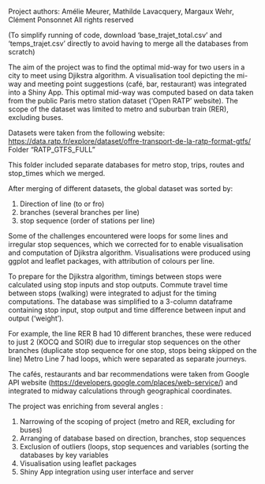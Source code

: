 Project authors: Amélie Meurer, Mathilde Lavacquery, Margaux Wehr, Clément Ponsonnet
All rights reserved

(To simplify running of code, download ‘base_trajet_total.csv’ and ‘temps_trajet.csv’ directly  to avoid having to merge all the databases from scratch)

The aim of the project was to find the optimal mid-way for two users in a city to meet using Djikstra algorithm. A visualisation tool depicting the mi-way and meeting point suggestions (café, bar, restaurant) was integrated into
 a Shiny App. This optimal mid-way was computed based on data taken from the public Paris metro station dataset (‘Open RATP’ website). The scope of the dataset was limited to metro and suburban train (RER), excluding buses. 

Datasets were taken from the following website:
https://data.ratp.fr/explore/dataset/offre-transport-de-la-ratp-format-gtfs/
Folder  “RATP_GTFS_FULL”

This folder included separate databases for metro stop, trips, routes and stop_times which we merged. 

After merging of different datasets, the global dataset was sorted by:
1. Direction of line (to or fro)
2.  branches (several branches per line)
3.  stop sequence (order of stations per line)

Some of the challenges encountered were loops for some lines and irregular stop sequences, which we corrected for to enable visualisation and computation of Djikstra algorithm. Visualisations were produced using ggplot and leaflet packages, with attribution of colours per line.

To prepare for the Djikstra algorithm, timings between stops were calculated using stop inputs and stop outputs. Commute travel time between stops (walking) were integrated to adjust for the timing computations.  The database was simplified to a 3-column dataframe containing stop input, stop output and time difference between input and output (‘weight’).

For example, the line RER B had 10 different branches, these were reduced to just 2 (KOCQ and SOIR) due to irregular stop sequences on the other branches (duplicate stop sequence for one stop, stops being skipped on the line)
Metro Line 7 had loops, which were separated as separate journeys.

The cafés, restaurants and bar recommendations were taken from Google API website (https://developers.google.com/places/web-service/)  and integrated to midway calculations through geographical coordinates.

The project was enriching from several angles :

1. Narrowing of the scoping of project (metro and RER, excluding for buses)
2. Arranging of database based on direction, branches, stop sequences 
3. Exclusion of outliers (loops,  stop sequences and variables (sorting the databases by key variables 
4. Visualisation using leaflet packages
5. Shiny App integration using user interface and server
